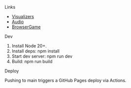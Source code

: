 Links

- [Visualizers](https://billharrisdev.github.io/visualizers)
- [Audio](https://billharrisdev.github.io/audio)
- [BrowserGame](https://billharrisdev.github.io/browsergame)

Dev

1. Install Node 20+.
2. Install deps: npm install
3. Start dev server: npm run dev
4. Build: npm run build

Deploy

Pushing to main triggers a GitHub Pages deploy via Actions.
